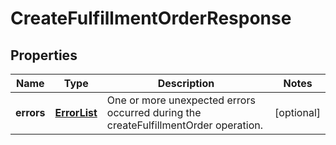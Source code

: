 
# CreateFulfillmentOrderResponse

## Properties
Name | Type | Description | Notes
------------ | ------------- | ------------- | -------------
**errors** | [**ErrorList**](ErrorList.md) | One or more unexpected errors occurred during the createFulfillmentOrder operation. |  [optional]



